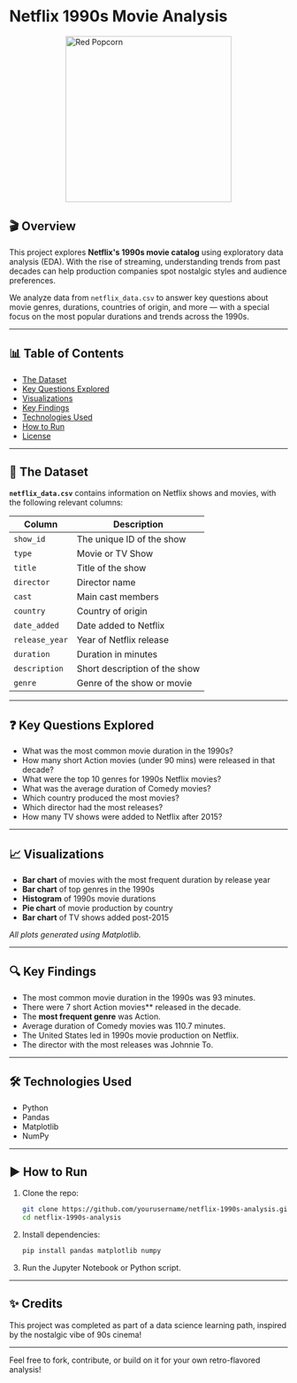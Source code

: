 # Netflix 1990s Movie Analysis

<img src="redpopcorn.jpg" alt="Red Popcorn" style="display: block; margin: auto; width: 300px;"/>

## 🎬 Overview
This project explores **Netflix's 1990s movie catalog** using exploratory data analysis (EDA). With the rise of streaming, understanding trends from past decades can help production companies spot nostalgic styles and audience preferences.

We analyze data from `netflix_data.csv` to answer key questions about movie genres, durations, countries of origin, and more — with a special focus on the most popular durations and trends across the 1990s.

---

## 📊 Table of Contents
- [The Dataset](#the-dataset)
- [Key Questions Explored](#key-questions-explored)
- [Visualizations](#visualizations)
- [Key Findings](#key-findings)
- [Technologies Used](#technologies-used)
- [How to Run](#how-to-run)
- [License](#license)

---

## 📁 The Dataset
**`netflix_data.csv`** contains information on Netflix shows and movies, with the following relevant columns:

| Column         | Description                     |
|----------------|---------------------------------|
| `show_id`      | The unique ID of the show       |
| `type`         | Movie or TV Show                |
| `title`        | Title of the show               |
| `director`     | Director name                   |
| `cast`         | Main cast members               |
| `country`      | Country of origin               |
| `date_added`   | Date added to Netflix           |
| `release_year` | Year of Netflix release         |
| `duration`     | Duration in minutes             |
| `description`  | Short description of the show   |
| `genre`        | Genre of the show or movie      |

---

## ❓ Key Questions Explored
- What was the most common movie duration in the 1990s?
- How many short Action movies (under 90 mins) were released in that decade?
- What were the top 10 genres for 1990s Netflix movies?
- What was the average duration of Comedy movies?
- Which country produced the most movies?
- Which director had the most releases?
- How many TV shows were added to Netflix after 2015?

---

## 📈 Visualizations
- **Bar chart** of movies with the most frequent duration by release year
- **Bar chart** of top genres in the 1990s
- **Histogram** of 1990s movie durations
- **Pie chart** of movie production by country
- **Bar chart** of TV shows added post-2015

_All plots generated using Matplotlib._

---

## 🔍 Key Findings
- The most common movie duration in the 1990s was 93 minutes.
- There were 7 short Action movies** released in the decade.
- The **most frequent genre** was Action.
- Average duration of Comedy movies was 110.7 minutes.
- The United States led in 1990s movie production on Netflix.
- The director with the most releases was Johnnie To.

---

## 🛠 Technologies Used
- Python
- Pandas
- Matplotlib
- NumPy

---

## ▶️ How to Run
1. Clone the repo:
   ```bash
   git clone https://github.com/yourusername/netflix-1990s-analysis.git
   cd netflix-1990s-analysis
   ```
2. Install dependencies:
   ```bash
   pip install pandas matplotlib numpy
   ```
3. Run the Jupyter Notebook or Python script.

---

## ✨ Credits
This project was completed as part of a data science learning path, inspired by the nostalgic vibe of 90s cinema!

---

Feel free to fork, contribute, or build on it for your own retro-flavored analysis!

